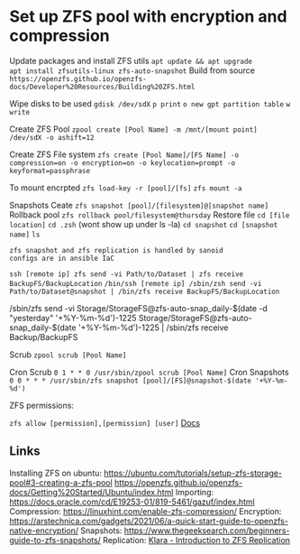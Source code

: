 # Set up ZFS pool with encryption and compression

Update packages and install ZFS utils 
`apt update && apt upgrade`  
`apt install zfsutils-linux zfs-auto-snapshot`
Build from source
`https://openzfs.github.io/openzfs-docs/Developer%20Resources/Building%20ZFS.html`

Wipe disks to be used
`gdisk /dev/sdX`
`p print`
`o new gpt partition table`
`w write`

Create ZFS Pool
`zpool create [Pool Name] -m /mnt/[mount point] /dev/sdX -o ashift=12 `

Create ZFS File system
`zfs create [Pool Name]/[FS Name] -o compression=on -o encryption=on -o keylocation=prompt -o keyformat=passphrase`

To mount encrpted
`zfs load-key -r [pool]/[fs]`
`zfs mount -a`


Snapshots
Ceate
`zfs snapshot [pool]/[filesystem]@[snapshot name]`
Rollback pool
`zfs rollback pool/filesystem@thursday`
Restore file
`cd [file location]`
`cd .zsh` (wont show up under ls -la)
`cd snapshot`
`cd [snapshot name]`
`ls`

```
zfs snapshot and zfs replication is handled by sanoid
configs are in ansible IaC
```

`ssh [remote ip] zfs send -vi Path/to/Dataset | zfs receive BackupFS/BackupLocation`
`/bin/ssh [remote ip] /sbin/zsh send -vi Path/to/Dataset@snapshot | /bin/zfs receive BackupFS/BackupLocation`

/sbin/zfs send -vi Storage/StorageFS@zfs-auto-snap_daily-$(date -d "yesterday" '+%Y-%m-%d')-1225 Storage/StorageFS@zfs-auto-snap_daily-$(date '+%Y-%m-%d')-1225 | /sbin/zfs receive Backup/BackupFS


Scrub
`zpool scrub [Pool Name]`

Cron Scrub
`0 1 * * 0 /usr/sbin/zpool scrub [Pool Name]`
Cron Snapshots
`0 0 * * * /usr/sbin/zfs snapshot [pool]/[FS]@snapshot-$(date '+%Y-%m-%d')`

ZFS permissions: 

`zfs allow [permission],[permission] [user]`
[Docs](https://docs.oracle.com/cd/E19253-01/819-5461/gfkco/index.html)



## Links
Installing ZFS on ubuntu: 
https://ubuntu.com/tutorials/setup-zfs-storage-pool#3-creating-a-zfs-pool
https://openzfs.github.io/openzfs-docs/Getting%20Started/Ubuntu/index.html
Importing: 
https://docs.oracle.com/cd/E19253-01/819-5461/gazuf/index.html
Compression:
https://linuxhint.com/enable-zfs-compression/
Encryption: 
https://arstechnica.com/gadgets/2021/06/a-quick-start-guide-to-openzfs-native-encryption/
Snapshots:
https://www.thegeeksearch.com/beginners-guide-to-zfs-snapshots/
Replication: 
[Klara - Introduction to ZFS Replication ](https://klarasystems.com/articles/introduction-to-zfs-replication/)